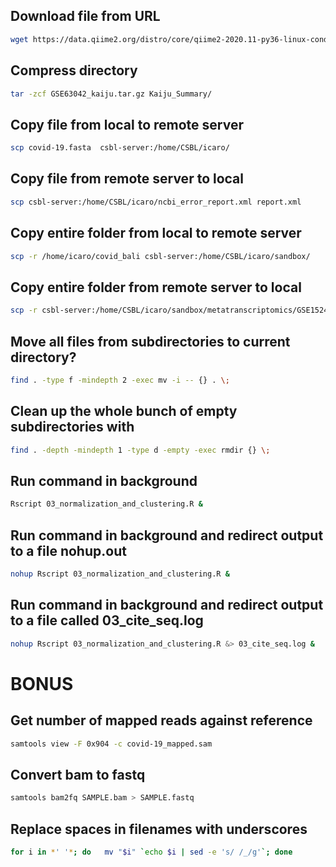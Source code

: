 ## Download file from URL
``` bash
wget https://data.qiime2.org/distro/core/qiime2-2020.11-py36-linux-conda.yml
```

## Compress directory
``` bash
tar -zcf GSE63042_kaiju.tar.gz Kaiju_Summary/
```

## Copy file from local to remote server
``` bash
scp covid-19.fasta  csbl-server:/home/CSBL/icaro/
```

## Copy file from remote server to local
``` bash
scp csbl-server:/home/CSBL/icaro/ncbi_error_report.xml report.xml
```

## Copy entire folder from local to remote server
``` bash
scp -r /home/icaro/covid_bali csbl-server:/home/CSBL/icaro/sandbox/
```

## Copy entire folder from remote server to local
``` bash
scp -r csbl-server:/home/CSBL/icaro/sandbox/metatranscriptomics/GSE152418/ /home/icaro/GSE152418
```

## Move all files from subdirectories to current directory?
``` bash
find . -type f -mindepth 2 -exec mv -i -- {} . \;
```

## Clean up the whole bunch of empty subdirectories with
``` bash
find . -depth -mindepth 1 -type d -empty -exec rmdir {} \;
```

## Run command in background
``` bash
Rscript 03_normalization_and_clustering.R & 
```

## Run command in background and redirect output to a file nohup.out
``` bash
nohup Rscript 03_normalization_and_clustering.R & 
```

## Run command in background and redirect output to a file called 03_cite_seq.log
``` bash
nohup Rscript 03_normalization_and_clustering.R &> 03_cite_seq.log & 
```

# BONUS

## Get number of mapped reads against reference
``` bash
samtools view -F 0x904 -c covid-19_mapped.sam
```

## Convert bam to fastq
``` bash
samtools bam2fq SAMPLE.bam > SAMPLE.fastq
```

## Replace spaces in filenames with underscores
``` bash
for i in *' '*; do   mv "$i" `echo $i | sed -e 's/ /_/g'`; done
```
